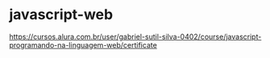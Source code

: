 # javascript-web
https://cursos.alura.com.br/user/gabriel-sutil-silva-0402/course/javascript-programando-na-linguagem-web/certificate
